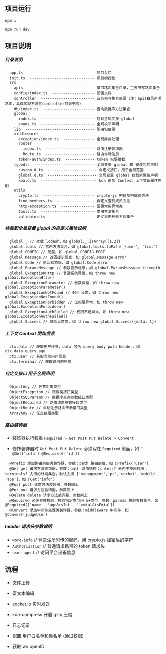 ## 项目运行

`npm i`

`npm run dev`

## 项目说明

##### 目录说明

```
  app.ts  ------------------------------ 项目入口
  init.ts  ----------------------------- 项目初始化
  src
    apis  ------------------------------ 接口路由集合目录，主要书写路由集合
    config/index.ts  ------------------- 配置文件
    controller  ------------------------ 业务书写集合目录（注：apis目录声明路由，具体实现方法在controller目录书写）
    db/index.ts  ----------------------- 查询数据库方法集合
    global
      index.ts  ------------------------ 挂载全局变量 global
      enums.ts  ------------------------ 全局枚举声明
    lib  ------------------------------- 引用包目录
    middlewares
      exception/index.ts  -------------- 全局异常处理
      router
        index.ts  ---------------------- 路由注册装饰器
        Route.ts  ---------------------- 路由自动注册
      token-auth/index.ts  ------------- token 权限拦截
    typedts  --------------------------- 全局变量 global 和 安装包的声明
      custom.d.ts  ---------------------- 自定义接口，用于全局范围
      global.d.ts  ---------------------- 全局变量 global 挂载新属性声明
      koa.d.ts  ------------------------- koa 追加 Context 上下文新属性声明
    utils
      crypto.ts  ----------------------- crypto-js 密码加密解密方法
      find-members.ts  ----------------- 自定义查找成员方法
      http-exception.ts  --------------- 设置常用异常类
      tools.ts  ------------------------ 常用方法集合
      validator.ts  -------------------- 定义常用校验方法集合
```

##### 挂载到全局变量 global 的自定义属性说明

```
  global._ // 挂载 lodash，如 global._.isArray([1,2])
  global.tools // 常用方法集合，如 global.tools.toPath('/user', 'list')
  global.CONFIG // 配置，如 global.CONFIG.PORT
  global.Message // 返回提示信息，如 global.Message.error
  global.Code // 返回状态吗，如 global.Code.error
  global.ParamsMessage // 参数提示信息，如 global.ParamsMessage.isLength
  global.ExceptionHttp // 普通系统异常，如 throw new global.ExceptionHttp()
  global.ExceptionParameter // 参数异常，如 throw new global.ExceptionParameter()
  global.ExceptionNotFound // 404 异常，如 throw new global.ExceptionNotFound()
  global.ExceptionForbidden // 无权限异常，如 throw new global.ExceptionForbidden()
  global.ExceptionAuthFailed // 权限不足异常，如 throw new global.ExceptionAuthFailed()
  global.Success // 成功异常类，如 throw new global.Success({data: 1})
```

##### 上下文 Context 附加信息

```
  ctx.data // 获取用户传参，data 包括 query body path header，如 ctx.data.query.age
  ctx.user // 获取当前用户信息
  ctx.terminal // 获取访问的终端
```

##### 自定义接口 用于全局声明

```
  ObjectAny // 任意对象类型
  ObjectException // 错误类接口类型
  ObjectSQLParams // 数据库查询参数接口类型
  ObjectRequired // 路由请求参数接口类型
  ObjectRoute // 自动注册路由传参接口类型
  ArrayAny // 任意数组类型
```

##### 路由装饰器

  - 装饰器执行权重 `Required > Get Post Put Delete > Convert`
  
  - 修饰装饰器时 `Get Post Put Delete` 必须写在 `Required` 前面，如：`@Get('info') @Required(['id'])`

```
  @Prefix 添加路由前缀类装饰器，参数：path 路由前缀，如 @Prefix('user')
  @Get get 请求方法装饰器，参数：path 路由路径；unless? 是否不校验权限；terminals? 支持的终端集合，默认支持 ['management','pc','wechat','mobile', 'app']，如 @Get('info')
  @Post post 请求方法装饰器，参数同上
  @Put put 请求方法装饰器，参数同上
  @Delete delete 请求方法装饰器，参数同上
  @Required 必传参数校验，校验指定类型用 &+类型，参数：params 校验参数集合，如 @Required(['name', 'age&isInt', ''emial&isEmial])
  @Convert 添加中间件处理类装饰器，参数：middleware 中间件，如 @Convert(judgeUser)
```

##### header 请求头参数说明

  - `word-info` // 登录注册时传的密码，用 crypto.js 加密后的字符
  - `Authorization` // 普通请求携带的 token 请求头
  - `user-agent` // 访问平台设备信息

## 流程



- 文件上传
- 富文本编辑
- socket.io 实时发送
- koa-compress 开启 gzip 压缩
- 日志记录

- 配置 用户白名单和黑名单 (通过权限)
- 获取 wx openID








